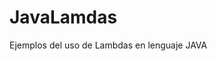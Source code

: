 # JavaLamdas
Ejemplos del uso de Lambdas en lenguaje JAVA


<script src="https://gist.github.com/israelortega/9cacae5ca7752577d8a935d8a7e55291.js"></script>
